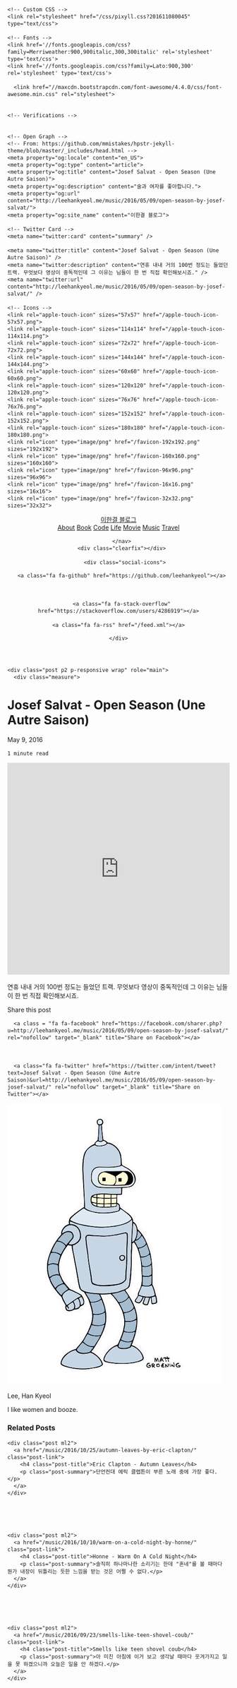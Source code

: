 <!DOCTYPE html>
<html>
<head>
    <meta charset="utf-8">
    <meta http-equiv="X-UA-Compatible" content="IE=edge">
    <title>Josef Salvat - Open Season (Une Autre Saison) &#8211; 이한결 블로그</title>
    <meta name="viewport" content="width=device-width, initial-scale=1">
    <meta name="description" content="연휴 내내 거의 100번 정도는 들었던 트랙. 무엇보다 영상이 중독적인데 그 이유는 님들이 한 번 직접 확인해보시죠.">
    <meta name="author" content="Lee Han Kyeol">
    <meta name="keywords" content="Music">
    <link rel="canonical" href="http://leehankyeol.me/music/2016/05/09/open-season-by-josef-salvat/">
    <link rel="alternate" type="application/rss+xml" title="RSS Feed for 이한결 블로그" href="/feed.xml" />

    <!-- Custom CSS -->
    <link rel="stylesheet" href="/css/pixyll.css?201611080045" type="text/css">

    <!-- Fonts -->
    <link href='//fonts.googleapis.com/css?family=Merriweather:900,900italic,300,300italic' rel='stylesheet' type='text/css'>
    <link href='//fonts.googleapis.com/css?family=Lato:900,300' rel='stylesheet' type='text/css'>
    
      <link href="//maxcdn.bootstrapcdn.com/font-awesome/4.4.0/css/font-awesome.min.css" rel="stylesheet">
    

    <!-- Verifications -->
    

    <!-- Open Graph -->
    <!-- From: https://github.com/mmistakes/hpstr-jekyll-theme/blob/master/_includes/head.html -->
    <meta property="og:locale" content="en_US">
    <meta property="og:type" content="article">
    <meta property="og:title" content="Josef Salvat - Open Season (Une Autre Saison)">
    <meta property="og:description" content="술과 여자를 좋아합니다.">
    <meta property="og:url" content="http://leehankyeol.me/music/2016/05/09/open-season-by-josef-salvat/">
    <meta property="og:site_name" content="이한결 블로그">

    <!-- Twitter Card -->
    <meta name="twitter:card" content="summary" />
    
    <meta name="twitter:title" content="Josef Salvat - Open Season (Une Autre Saison)" />
    <meta name="twitter:description" content="연휴 내내 거의 100번 정도는 들었던 트랙. 무엇보다 영상이 중독적인데 그 이유는 님들이 한 번 직접 확인해보시죠." />
    <meta name="twitter:url" content="http://leehankyeol.me/music/2016/05/09/open-season-by-josef-salvat/" />

    <!-- Icons -->
    <link rel="apple-touch-icon" sizes="57x57" href="/apple-touch-icon-57x57.png">
    <link rel="apple-touch-icon" sizes="114x114" href="/apple-touch-icon-114x114.png">
    <link rel="apple-touch-icon" sizes="72x72" href="/apple-touch-icon-72x72.png">
    <link rel="apple-touch-icon" sizes="144x144" href="/apple-touch-icon-144x144.png">
    <link rel="apple-touch-icon" sizes="60x60" href="/apple-touch-icon-60x60.png">
    <link rel="apple-touch-icon" sizes="120x120" href="/apple-touch-icon-120x120.png">
    <link rel="apple-touch-icon" sizes="76x76" href="/apple-touch-icon-76x76.png">
    <link rel="apple-touch-icon" sizes="152x152" href="/apple-touch-icon-152x152.png">
    <link rel="apple-touch-icon" sizes="180x180" href="/apple-touch-icon-180x180.png">
    <link rel="icon" type="image/png" href="/favicon-192x192.png" sizes="192x192">
    <link rel="icon" type="image/png" href="/favicon-160x160.png" sizes="160x160">
    <link rel="icon" type="image/png" href="/favicon-96x96.png" sizes="96x96">
    <link rel="icon" type="image/png" href="/favicon-16x16.png" sizes="16x16">
    <link rel="icon" type="image/png" href="/favicon-32x32.png" sizes="32x32">

    
</head>

<body class="site">
  <div class="site-wrap">
    <header class="site-header px2 px-responsive">
  <div class="mt2 wrap">
    <div class="measure">
      <a href="http://leehankyeol.me" class="site-title">이한결 블로그</a>
      <nav class="site-nav">
        <a href="/about/">About</a>
<a href="/book">Book</a>
<a href="/code">Code</a>
<a href="/life">Life</a>
<a href="/movie">Movie</a>
<a href="/music">Music</a>
<a href="/travel">Travel</a>

      </nav>
      <div class="clearfix"></div>
      
        <div class="social-icons">
  <div class="social-icons-right">
    
      <a class="fa fa-github" href="https://github.com/leehankyeol"></a>
    
    
    
      <a class="fa fa-stack-overflow" href="https://stackoverflow.com/users/4286919"></a>
    
    <a class="fa fa-rss" href="/feed.xml"></a>
    
    
    
    
    
    
  </div>
  <div class="right">
    
    
    
  </div>
</div>
<div class="clearfix"></div>

      
    </div>
  </div>
</header>


    <div class="post p2 p-responsive wrap" role="main">
      <div class="measure">
        


<div class="post-header mb2">
  <h1>Josef Salvat - Open Season (Une Autre Saison)</h1>
  <span class="post-meta">May 9, 2016</span><br>
  
  <span class="post-meta small">
  
    1 minute read
  
  </span>
</div>

<article class="post-content">
  <iframe width="100%" height="480" src="https://www.youtube.com/embed/X1yS8sDj9v4" frameborder="0" allowfullscreen=""></iframe>

연휴 내내 거의 100번 정도는 들었던 트랙. 무엇보다 영상이 중독적인데 그 이유는 님들이 한 번 직접 확인해보시죠.

</article>


  <div class="share-page">
  Share this post

  <div class="share-links">
    
      <a class = "fa fa-facebook" href="https://facebook.com/sharer.php?u=http://leehankyeol.me/music/2016/05/09/open-season-by-josef-salvat/" rel="nofollow" target="_blank" title="Share on Facebook"></a>
    

    
      <a class="fa fa-twitter" href="https://twitter.com/intent/tweet?text=Josef Salvat - Open Season (Une Autre Saison)&url=http://leehankyeol.me/music/2016/05/09/open-season-by-josef-salvat/" rel="nofollow" target="_blank" title="Share on Twitter"></a>
    

    

    

    

    

    

    

    


  </div>
</div>




  <div class="py2 post-footer">
  <img src="/images/bender.png" alt="Bender" class="avatar" />
  <p>
    Lee, Han Kyeol
  </p>
  <p>
    I like women and booze.
  </p>
</div>






  <h3 class="related-post-title">Related Posts</h3>
  
    
  
    
    <div class="post ml2">
      <a href="/music/2016/10/25/autumn-leaves-by-eric-clapton/" class="post-link">
        <h4 class="post-title">Eric Clapton - Autumn Leaves</h4>
        <p class="post-summary">단언컨대 에릭 클랩튼이 부른 노래 중에 가장 좋다.</p>
      </a>
    </div>
    
  
    
  
    
    <div class="post ml2">
      <a href="/music/2016/10/10/warm-on-a-cold-night-by-honne/" class="post-link">
        <h4 class="post-title">Honne - Warm On A Cold Night</h4>
        <p class="post-summary">솔직히 하나마나한 소리기는 한데 "혼네"를 볼 때마다 뭔가 내장이 뒤틀리는 듯한 느낌을 받는 것은 어쩔 수 없다.</p>
      </a>
    </div>
    
  
    
  
    
    <div class="post ml2">
      <a href="/music/2016/09/23/smells-like-teen-shovel-coub/" class="post-link">
        <h4 class="post-title">Smells like teen shovel coub</h4>
        <p class="post-summary">아 미친 아침에 이거 보고 생각날 때마다 웃겨가지고 일을 못 하겠으니까 오늘은 일을 안 하겠다.</p>
      </a>
    </div>
    
  
    
  
    
  
    
  
    
  


      </div>
    </div>
  </div>

  <footer class="center">
  <div class="measure">
    <small>
      Theme crafted with &lt;3 by <a href="http://johnotander.com">John Otander</a> (<a href="https://twitter.com/4lpine">@4lpine</a>), slightly updated withoug &lt;3 by <a href="http://leehankyeol.me">Lee Han Kyeol</a>.<br>
      &lt;/&gt; available on <a href="https://github.com/johnotander/pixyll">Github</a>.
    </small>
  </div>
</footer>

</body>
</html>
